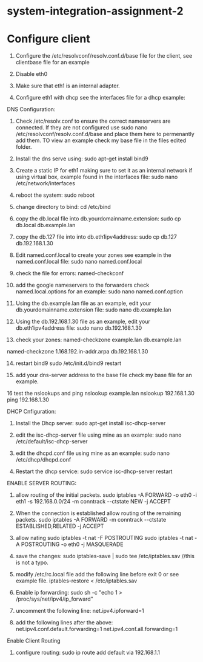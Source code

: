 # system-integration-assignment-2

# Configure client
1. Configure the /etc/resolvconf/resolv.conf.d/base file for the client,
see clientbase file for an example

2. Disable eth0

3. Make sure that eth1 is an internal adapter.

4. Configure eth1 with dhcp see the interfaces file for a dhcp example:



DNS Configuration:
1. Check /etc/resolv.conf to ensure the correct nameservers are connected.
If they are not configured use sudo nano /etc/resolvconf/resolv.conf.d/base and place them here to permenantly add them.
TO view an example check my base file in the files edited folder.

2. Install the dns serve using: sudo apt-get install bind9

3. Create a static IP for eth1 making sure to set it as an internal network if using virtual box,
example found in the interfaces file:
sudo nano /etc/network/interfaces

4. reboot the system:
sudo reboot

5. change directory to bind:
cd /etc/bind

6. copy the db.local file into db.yourdomainname.extension:
sudo cp db.local db.example.lan

7. copy the db.127 file into into db.eth1ipv4address:
sudo cp db.127 db.192.168.1.30

8. Edit named.conf.local to create your zones see example in the named.conf.local file:
sudo nano named.conf.local

9. check the file for errors:
named-checkconf

10. add the google nameservers to the forwarders check named.local.options for an example:
sudo nano named.conf.option

11. Using the db.example.lan file as an example, edit your db.yourdomainname.extension file:
sudo nano db.example.lan

12. Using the db.192.168.1.30 file as an example, edit your db.eth1ipv4address file:
sudo nano db.192.168.1.30

13. check your zones:
named-checkzone example.lan db.example.lan

named-checkzone 1.168.192.in-addr.arpa db.192.168.1.30

14. restart bind9
sudo /etc/init.d/bind9 restart

15. add your dns-server address to the base file check my base file for an example.

16 test the nslookups and ping
nslookup example.lan
nslookup 192.168.1.30
ping 192.168.1.30


DHCP Cnfiguration:
1. Install the Dhcp server:
sudo apt-get install isc-dhcp-server

2. edit the isc-dhcp-server file using mine as an example:
sudo nano /etc/default/isc-dhcp-server

3. edit the dhcpd.conf file using mine as an example:
sudo nano /etc/dhcp/dhcpd.conf

4. Restart the dhcp service:
sudo service isc-dhcp-server restart

ENABLE SERVER ROUTING:
1. allow routing of the initial packets. 
sudo iptables -A FORWARD -o eth0 -i eth1 -s 192.168.0.0/24 -m conntrack --ctstate NEW -j ACCEPT

2. When the connection is established allow routing of the remaining packets.
sudo iptables -A FORWARD -m conntrack --ctstate ESTABLISHED,RELATED -j ACCEPT

3. allow nating
sudo iptables -t nat -F POSTROUTING
sudo iptables -t nat -A POSTROUTING -o eth0 -j MASQUERADE

4. save the changes:
sudo iptables-save | sudo tee /etc/iptables.sav  //this is not a typo.

5. modify /etc/rc.local file add the following line before exit 0 or see example file.
iptables-restore < /etc/iptables.sav 

6. Enable ip forwarding:
sudo sh -c "echo 1 > /proc/sys/net/ipv4/ip_forward"

7. uncomment the following line:
net.ipv4.ipforward=1

8. add the following lines after the above:
net.ipv4.conf.default.forwarding=1
net.ipv4.conf.all.forwarding=1


Enable Client Routing
1. configure routing:
sudo ip route add default via 192.168.1.1